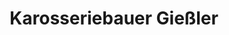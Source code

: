 ---
title: "Karosseriebauer Gießler"
url: /michelfeld/karosseriebauer-giessler/
shop: Autowerkstatt
---